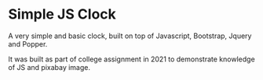 # Simple JS Clock

A very simple and basic clock, built on top of Javascript, Bootstrap, Jquery and Popper. 

It was built as part of college assignment in 2021 to demonstrate knowledge of JS and pixabay image.
